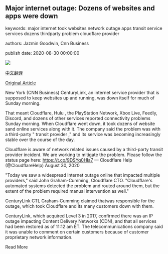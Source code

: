 ## Major internet outage: Dozens of websites and apps were down

keywords: major internet took websites network outage apps transit service services dozens thirdparty problem cloudflare provider

authors: Jazmin Goodwin, Cnn Business

publish date: 2020-08-30 00:00:00

![](https://cdn.cnn.com/cnnnext/dam/assets/200830110818-internet-modem-stock-super-tease.jpg)

[中文翻译](Major%20internet%20outage%3A%20Dozens%20of%20websites%20and%20apps%20were%20down_zh.md)

[Original Article](https://edition.cnn.com/2020/08/30/tech/internet-outage-cloudflare/index.html)

New York (CNN Business) CenturyLink, an internet service provider that is supposed to keep websites up and running, was down itself for much of Sunday morning.

That meant Cloudflare, Hulu , the PlayStation Network, Xbox Live, Feedly, Discord, and dozens of other services reported connectivity problems Sunday morning. When Cloudflare went down, it took dozens of website sand online services along with it. The company said the problem was with a third-party " transit provider ," and its service was becoming increasingly stable over the course of the day.

Cloudflare is aware of network related issues caused by a third-party transit provider incident. We are working to mitigate the problem. Please follow the status page here: https://t.co/9DSYq0HIa7 — Cloudflare Help (@CloudflareHelp) August 30, 2020

"Today we saw a widespread Internet outage online that impacted multiple providers," said John Graham-Cumming, Cloudflare CTO. "Cloudflare's automated systems detected the problem and routed around them, but the extent of the problem required manual intervention as well."

CenturyLink CTL Graham-Cumming claimed thatwas responsible for the outage, which took Cloudflare and its many customers down with them.

CenturyLink, which acquired Level 3 in 2017, confirmed there was an IP outage impacting Content Delivery Networks (CDN), and that all services had been restored as of 11:12 am ET. The telecommunications company said it was unable to comment on certain customers because of customer proprietary network information.

Read More